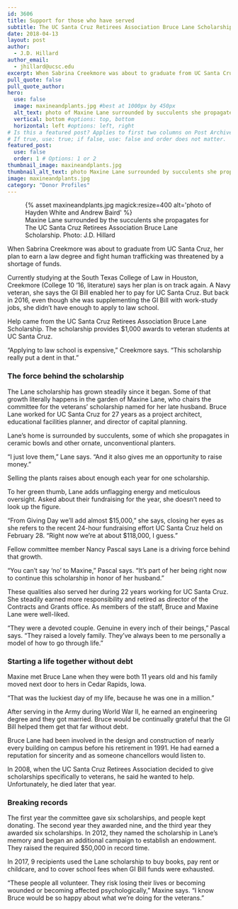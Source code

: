 ```yaml
---
id: 3606
title: Support for those who have served
subtitle: The UC Santa Cruz Retirees Association Bruce Lane Scholarship, named for an influential early campus architect, provides awards to veteran students
date: 2018-04-13
layout: post
author:
  - J.D. Hillard
author_email:
  - jhillard@ucsc.edu
excerpt: When Sabrina Creekmore was about to graduate from UC Santa Cruz, her plan to earn a law degree and fight human trafficking was threatened by a shortage of funds.
pull_quote: false
pull_quote_author:
hero:
  use: false
  image: maxineandplants.jpg #best at 1000px by 450px
  alt_text: photo of Maxine Lane surrounded by succulents she propagates
  vertical: bottom #options: top, bottom
  horizontal: left #options: left, right
# Is this a featured post? Applies to first two columns on Post Archive Page.
# If true, use: true; if false, use: false and order does not matter.
featured_post:
  use: false
  order: 1 # Options: 1 or 2
thumbnail_image: maxineandplants.jpg
thumbnail_alt_text: photo Maxine Lane surrounded by succulents she propagates
image: maxineandplants.jpg
category: "Donor Profiles"
---
```

<figure class="inline-image right">
{% asset maxineandplants.jpg magick:resize=400 alt='photo of Hayden White and Andrew Baird' %}
<figcaption>Maxine Lane surrounded by the succulents she propagates for The UC Santa Cruz Retirees Association Bruce Lane Scholarship. Photo: J.D. Hillard</figcaption></figure>

When Sabrina Creekmore was about to graduate from UC Santa Cruz, her plan to earn a law degree and fight human trafficking was threatened by a shortage of funds.

Currently studying at the South Texas College of Law in Houston, Creekmore (College 10 ‘16, literature) says her plan is on track again. A Navy veteran, she says the GI Bill enabled her to pay for UC Santa Cruz. But back in 2016, even though she was supplementing the GI Bill with work-study jobs, she didn’t have enough to apply to law school.

Help came from the UC Santa Cruz Retirees Association Bruce Lane Scholarship. The scholarship provides $1,000 awards to veteran students at UC Santa Cruz.

“Applying to law school is expensive,” Creekmore says. “This scholarship really put a dent in that.”

### The force behind the scholarship

The Lane scholarship has grown steadily since it began. Some of that growth literally happens in the garden of Maxine Lane, who chairs the committee for the veterans’ scholarship named for her late husband. Bruce Lane worked for UC Santa Cruz for 27 years as a project architect, educational facilities planner, and director of capital planning.

Lane’s home is surrounded by succulents, some of which she propagates in ceramic bowls and other ornate, unconventional planters.

“I just love them,” Lane says. “And it also gives me an opportunity to raise money.”

Selling the plants raises about enough each year for one scholarship.

To her green thumb, Lane adds unflagging energy and meticulous oversight. Asked about their fundraising for the year, she doesn’t need to look up the figure.

“From Giving Day we’ll add almost $15,000,” she says, closing her eyes as she refers to the recent 24-hour fundraising effort UC Santa Cruz held on February 28. “Right now we’re at about $118,000, I guess.”

Fellow committee member Nancy Pascal says Lane is a driving force behind that growth.

“You can’t say ‘no’ to Maxine,” Pascal says. “It’s part of her being right now to continue this scholarship in honor of her husband.”

These qualities also served her during 22 years working for UC Santa Cruz. She steadily earned more responsibility and retired as director of the Contracts and Grants office. As members of the staff, Bruce and Maxine Lane were well-liked.

“They were a devoted couple. Genuine in every inch of their beings,” Pascal says. “They raised a lovely family. They’ve always been to me personally a model of how to go through life.”

### Starting a life together without debt

Maxine met Bruce Lane when they were both 11 years old and his family moved next door to hers in Cedar Rapids, Iowa.

“That was the luckiest day of my life, because he was one in a million.”

After serving in the Army during World War II, he earned an engineering degree and they got married. Bruce would be continually grateful that the GI Bill helped them get that far without debt.

Bruce Lane had been involved in the design and construction of nearly every building on campus before his retirement in 1991. He had earned a reputation for sincerity and as someone chancellors would listen to.

In 2008, when the UC Santa Cruz Retirees Association decided to give scholarships specifically to veterans, he said he wanted to help. Unfortunately, he died later that year.

### Breaking records

The first year the committee gave six scholarships, and people kept donating. The second year they awarded nine, and the third year they awarded six scholarships. In 2012, they named the scholarship in Lane&#8217;s memory and began an additional campaign to establish an endowment. They raised the required $50,000 in record time.

In 2017, 9 recipients used the Lane scholarship to buy books, pay rent or childcare, and to cover school fees when GI Bill funds were exhausted.

“These people all volunteer. They risk losing their lives or becoming wounded or becoming affected psychologically,” Maxine says. “I know Bruce would be so happy about what we’re doing for the veterans.”
